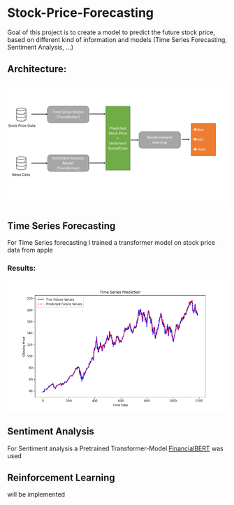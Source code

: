 # Stock-Price-Forecasting
Goal of this project is to create a model to predict the future stock price, based on different kind of information and models (Time Series Forecasting, Sentiment Analysis, ...)

## Architecture:
![results](https://github.com/Gugulugu/Stock-Price-Forecasting/blob/main/Documentation/Architecture.png)


## Time Series Forecasting
For Time Series forecasting I trained a transformer model on stock price data from apple

### Results:
![results](https://github.com/Gugulugu/Stock-Price-Forecasting/blob/main/Documentation/Prediction_Results.png)

## Sentiment Analysis
For Sentiment analysis a Pretrained Transformer-Model [FinancialBERT](https://www.researchgate.net/publication/358284785_FinancialBERT_-_A_Pretrained_Language_Model_for_Financial_Text_Mining) was used

## Reinforcement Learning

will be implemented
